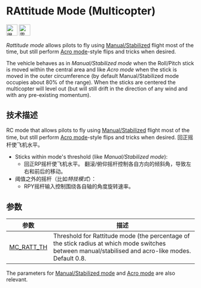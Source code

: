 # RAttitude Mode (Multicopter)

[<img src="../../assets/site/difficulty_hard.png" title="很难飞" width="30px" />](../getting_started/flight_modes.md#key_difficulty)&nbsp;[<img src="../../assets/site/remote_control.svg" title="需要手动或遥控控制" width="30px" />](../getting_started/flight_modes.md#key_manual)&nbsp;

*Rattitude mode* allows pilots to fly using [Manual/Stabilized](../flight_modes/manual_stabilized_mc.md) flight most of the time, but still perform [Acro mode](../flight_modes/acro_mc.md)-style flips and tricks when desired.

The vehicle behaves as in *Manual/Stabilized mode* when the Roll/Pitch stick is moved within the central area and like *Acro mode* when the stick is moved in the outer circumference (by default Manual/Stabilized mode occupies about 80% of the range). When the sticks are centered the multicopter will level out (but will still drift in the direction of any wind and with any pre-existing momentum).

<!-- Image missing: https://github.com/PX4/px4_user_guide/issues/189 -->

## 技术描述

RC mode that allows pilots to fly using [Manual/Stabilized](../flight_modes/manual_stabilized_mc.md) flight most of the time, but still perform [Acro mode](../flight_modes/acro_mc.md)-style flips and tricks when desired. 回正摇杆使飞机水平。

* Sticks within mode's threshold (like *Manual/Stabilized mode*): 
  * 回正RP摇杆使飞机水平。 翻滚/俯仰摇杆控制各自方向的倾斜角，导致左右和前后的移动。
* 阈值之外的摇杆（比如*特技模式*）： 
  * RPY摇杆输入控制围绕各自轴的角度旋转速率。

## 参数

| 参数                                                                                            | 描述                                                                                                                                                  |
| --------------------------------------------------------------------------------------------- | --------------------------------------------------------------------------------------------------------------------------------------------------- |
| <span id="MC_RATT_TH"></span>[MC_RATT_TH](../advanced_config/parameter_reference.md#MC_RATT_TH) | Threshold for Rattitude mode (the percentage of the stick radius at which mode switches between manual/stabilised and acro-like modes. Default 0.8. |

The parameters for [Manual/Stabilized mode](../flight_modes/manual_stabilized_mc.md) and [Acro mode](../flight_modes/acro_mc.md) are also relevant.